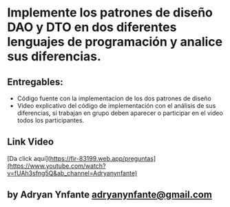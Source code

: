 # Implemente los patrones de diseño DAO y DTO en dos diferentes lenguajes de programación y analice sus diferencias.

## Entregables:

- Código fuente  con la implementacion de los dos patrones de diseño 
- Video explicativo del código de implementación con el análisis de sus diferencias, si trabajan en grupo deben aparecer o participar en el video todos los participantes.

## Link Video
[Da click aquí](https://fir-83199.web.app/preguntas](https://www.youtube.com/watch?v=fUAh3sfng5Q&ab_channel=Adryanynfante)

## by Adryan Ynfante adryanynfante@gmail.com



